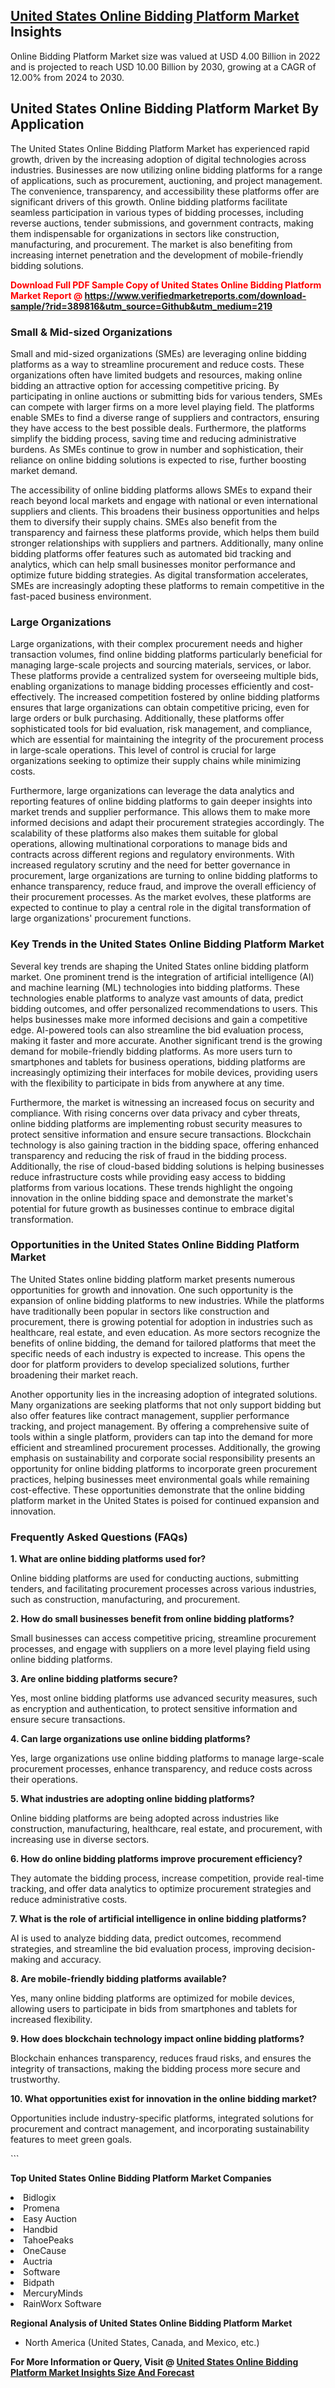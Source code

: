 <h2><a href="https://www.verifiedmarketreports.com/download-sample/?rid=389816&amp;utm_source=Github&amp;utm_medium=219" target="_blank">United States Online Bidding Platform Market</a> Insights</h2><p>Online Bidding Platform Market size was valued at USD 4.00 Billion in 2022 and is projected to reach USD 10.00 Billion by 2030, growing at a CAGR of 12.00% from 2024 to 2030.</p><p> <h2>United States Online Bidding Platform Market By Application</h2> <p>The United States Online Bidding Platform Market has experienced rapid growth, driven by the increasing adoption of digital technologies across industries. Businesses are now utilizing online bidding platforms for a range of applications, such as procurement, auctioning, and project management. The convenience, transparency, and accessibility these platforms offer are significant drivers of this growth. Online bidding platforms facilitate seamless participation in various types of bidding processes, including reverse auctions, tender submissions, and government contracts, making them indispensable for organizations in sectors like construction, manufacturing, and procurement. The market is also benefiting from increasing internet penetration and the development of mobile-friendly bidding solutions. <b><p><span class=""><span style="color: #ff0000;"><strong>Download Full PDF Sample Copy of United States Online Bidding Platform Market Report</strong> @ </span><a href="https://www.verifiedmarketreports.com/download-sample/?rid=389816&amp;utm_source=Github&amp;utm_medium=219" target="_blank">https://www.verifiedmarketreports.com/download-sample/?rid=389816&amp;utm_source=Github&amp;utm_medium=219</a></span></p></b></p> <h3>Small & Mid-sized Organizations</h3> <p>Small and mid-sized organizations (SMEs) are leveraging online bidding platforms as a way to streamline procurement and reduce costs. These organizations often have limited budgets and resources, making online bidding an attractive option for accessing competitive pricing. By participating in online auctions or submitting bids for various tenders, SMEs can compete with larger firms on a more level playing field. The platforms enable SMEs to find a diverse range of suppliers and contractors, ensuring they have access to the best possible deals. Furthermore, the platforms simplify the bidding process, saving time and reducing administrative burdens. As SMEs continue to grow in number and sophistication, their reliance on online bidding solutions is expected to rise, further boosting market demand. <p>The accessibility of online bidding platforms allows SMEs to expand their reach beyond local markets and engage with national or even international suppliers and clients. This broadens their business opportunities and helps them to diversify their supply chains. SMEs also benefit from the transparency and fairness these platforms provide, which helps them build stronger relationships with suppliers and partners. Additionally, many online bidding platforms offer features such as automated bid tracking and analytics, which can help small businesses monitor performance and optimize future bidding strategies. As digital transformation accelerates, SMEs are increasingly adopting these platforms to remain competitive in the fast-paced business environment.</p> <h3>Large Organizations</h3> <p>Large organizations, with their complex procurement needs and higher transaction volumes, find online bidding platforms particularly beneficial for managing large-scale projects and sourcing materials, services, or labor. These platforms provide a centralized system for overseeing multiple bids, enabling organizations to manage bidding processes efficiently and cost-effectively. The increased competition fostered by online bidding platforms ensures that large organizations can obtain competitive pricing, even for large orders or bulk purchasing. Additionally, these platforms offer sophisticated tools for bid evaluation, risk management, and compliance, which are essential for maintaining the integrity of the procurement process in large-scale operations. This level of control is crucial for large organizations seeking to optimize their supply chains while minimizing costs. <p>Furthermore, large organizations can leverage the data analytics and reporting features of online bidding platforms to gain deeper insights into market trends and supplier performance. This allows them to make more informed decisions and adapt their procurement strategies accordingly. The scalability of these platforms also makes them suitable for global operations, allowing multinational corporations to manage bids and contracts across different regions and regulatory environments. With increased regulatory scrutiny and the need for better governance in procurement, large organizations are turning to online bidding platforms to enhance transparency, reduce fraud, and improve the overall efficiency of their procurement processes. As the market evolves, these platforms are expected to continue to play a central role in the digital transformation of large organizations' procurement functions.</p> <h3>Key Trends in the United States Online Bidding Platform Market</h3> <p>Several key trends are shaping the United States online bidding platform market. One prominent trend is the integration of artificial intelligence (AI) and machine learning (ML) technologies into bidding platforms. These technologies enable platforms to analyze vast amounts of data, predict bidding outcomes, and offer personalized recommendations to users. This helps businesses make more informed decisions and gain a competitive edge. AI-powered tools can also streamline the bid evaluation process, making it faster and more accurate. Another significant trend is the growing demand for mobile-friendly bidding platforms. As more users turn to smartphones and tablets for business operations, bidding platforms are increasingly optimizing their interfaces for mobile devices, providing users with the flexibility to participate in bids from anywhere at any time. <p>Furthermore, the market is witnessing an increased focus on security and compliance. With rising concerns over data privacy and cyber threats, online bidding platforms are implementing robust security measures to protect sensitive information and ensure secure transactions. Blockchain technology is also gaining traction in the bidding space, offering enhanced transparency and reducing the risk of fraud in the bidding process. Additionally, the rise of cloud-based bidding solutions is helping businesses reduce infrastructure costs while providing easy access to bidding platforms from various locations. These trends highlight the ongoing innovation in the online bidding space and demonstrate the market's potential for future growth as businesses continue to embrace digital transformation.</p> <h3>Opportunities in the United States Online Bidding Platform Market</h3> <p>The United States online bidding platform market presents numerous opportunities for growth and innovation. One such opportunity is the expansion of online bidding platforms to new industries. While the platforms have traditionally been popular in sectors like construction and procurement, there is growing potential for adoption in industries such as healthcare, real estate, and even education. As more sectors recognize the benefits of online bidding, the demand for tailored platforms that meet the specific needs of each industry is expected to increase. This opens the door for platform providers to develop specialized solutions, further broadening their market reach.</p> <p>Another opportunity lies in the increasing adoption of integrated solutions. Many organizations are seeking platforms that not only support bidding but also offer features like contract management, supplier performance tracking, and project management. By offering a comprehensive suite of tools within a single platform, providers can tap into the demand for more efficient and streamlined procurement processes. Additionally, the growing emphasis on sustainability and corporate social responsibility presents an opportunity for online bidding platforms to incorporate green procurement practices, helping businesses meet environmental goals while remaining cost-effective. These opportunities demonstrate that the online bidding platform market in the United States is poised for continued expansion and innovation.</p> <h3>Frequently Asked Questions (FAQs)</h3> <p><b>1. What are online bidding platforms used for?</b></p> <p>Online bidding platforms are used for conducting auctions, submitting tenders, and facilitating procurement processes across various industries, such as construction, manufacturing, and procurement.</p> <p><b>2. How do small businesses benefit from online bidding platforms?</b></p> <p>Small businesses can access competitive pricing, streamline procurement processes, and engage with suppliers on a more level playing field using online bidding platforms.</p> <p><b>3. Are online bidding platforms secure?</b></p> <p>Yes, most online bidding platforms use advanced security measures, such as encryption and authentication, to protect sensitive information and ensure secure transactions.</p> <p><b>4. Can large organizations use online bidding platforms?</b></p> <p>Yes, large organizations use online bidding platforms to manage large-scale procurement processes, enhance transparency, and reduce costs across their operations.</p> <p><b>5. What industries are adopting online bidding platforms?</b></p> <p>Online bidding platforms are being adopted across industries like construction, manufacturing, healthcare, real estate, and procurement, with increasing use in diverse sectors.</p> <p><b>6. How do online bidding platforms improve procurement efficiency?</b></p> <p>They automate the bidding process, increase competition, provide real-time tracking, and offer data analytics to optimize procurement strategies and reduce administrative costs.</p> <p><b>7. What is the role of artificial intelligence in online bidding platforms?</b></p> <p>AI is used to analyze bidding data, predict outcomes, recommend strategies, and streamline the bid evaluation process, improving decision-making and accuracy.</p> <p><b>8. Are mobile-friendly bidding platforms available?</b></p> <p>Yes, many online bidding platforms are optimized for mobile devices, allowing users to participate in bids from smartphones and tablets for increased flexibility.</p> <p><b>9. How does blockchain technology impact online bidding platforms?</b></p> <p>Blockchain enhances transparency, reduces fraud risks, and ensures the integrity of transactions, making the bidding process more secure and trustworthy.</p> <p><b>10. What opportunities exist for innovation in the online bidding market?</b></p> <p>Opportunities include industry-specific platforms, integrated solutions for procurement and contract management, and incorporating sustainability features to meet green goals.</p> ```</p><p><strong>Top United States Online Bidding Platform Market Companies</strong></p><div data-test-id=""><p><li>Bidlogix</li><li> Promena</li><li> Easy Auction</li><li> Handbid</li><li> TahoePeaks</li><li> OneCause</li><li> Auctria</li><li> Software</li><li> Bidpath</li><li> MercuryMinds</li><li> RainWorx Software</li></p><div><strong>Regional Analysis of&nbsp;United States Online Bidding Platform Market</strong></div><ul><li dir="ltr"><p dir="ltr">North America&nbsp;(United States, Canada, and Mexico, etc.)</p></li></ul><p><strong>For More Information or Query, Visit @&nbsp;</strong><strong><a href="https://www.verifiedmarketreports.com/product/online-bidding-platform-market/?utm_source=Github&amp;utm_medium=219" target="_blank">United States Online Bidding Platform Market Insights Size And Forecast</a></strong></p></div>
